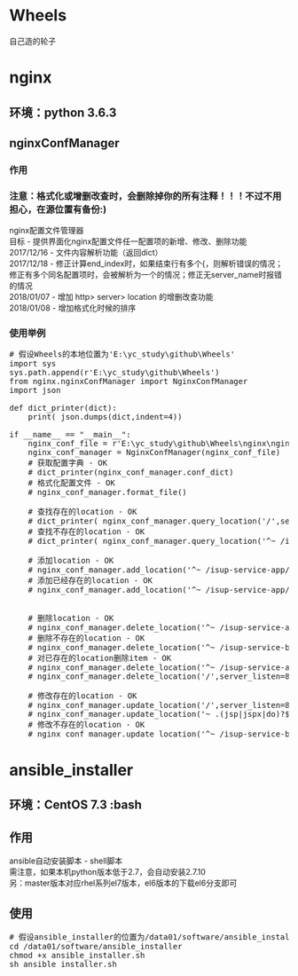 # Wheels
自己造的轮子
# nginx
## 环境：python 3.6.3
## nginxConfManager
### 作用
### 注意：格式化或增删改查时，会<strong>删除</strong>掉你的所有注释！！！不过不用担心，在源位置有备份:)
nginx配置文件管理器<br/>
目标 - 提供界面化nginx配置文件任一配置项的新增、修改、删除功能<br/>
2017/12/16 - 文件内容解析功能（返回dict）<br/>
2017/12/18 - 修正计算end_index时，如果结束行有多个{，则解析错误的情况；修正有多个同名配置项时，会被解析为一个的情况；修正无server_name时报错的情况<br/>
2018/01/07 - 增加 http> server> location 的增删改查功能<br/>
2018/01/08 - 增加格式化时候的排序<br/>
### 使用举例
<pre>
# 假设Wheels的本地位置为'E:\yc_study\github\Wheels'
import sys
sys.path.append(r'E:\yc_study\github\Wheels')
from nginx.nginxConfManager import NginxConfManager
import json

def dict_printer(dict):
	print( json.dumps(dict,indent=4))

if __name__ == "__main__":
	nginx_conf_file = r'E:\yc_study\github\Wheels\nginx\nginx_demo.conf'
	nginx_conf_manager = NginxConfManager(nginx_conf_file)
	# 获取配置字典 - OK
	# dict_printer(nginx_conf_manager.conf_dict)
	# 格式化配置文件 - OK
	# nginx_conf_manager.format_file()
	
	# 查找存在的location - OK
	# dict_printer( nginx_conf_manager.query_location('/',server_listen=80))
	# 查找不存在的location - OK
	# dict_printer( nginx_conf_manager.query_location('^~ /isup-service-app/',server_listen=80))
	
	# 添加location - OK
	# nginx_conf_manager.add_location('^~ /isup-service-app/',server_listen=80, proxy_pass="http://127.0.0.1:88/isup-service-app/")
	# 添加已经存在的location - OK
	# nginx_conf_manager.add_location('^~ /isup-service-app/',server_listen=80, proxy_set_header="Host $host")

	
	# 删除location - OK
	# nginx_conf_manager.delete_location('^~ /isup-service-app/',server_listen=80)
	# 删除不存在的location - OK
	# nginx_conf_manager.delete_location('^~ /isup-service-basic/',server_listen=80)
	# 对已存在的location删除item - OK
	# nginx_conf_manager.delete_location('^~ /isup-service-app/',server_listen=80, location_key = "proxy_set_header")
	# nginx_conf_manager.delete_location('/',server_listen=80, location_key = ["proxy_intercept_errors", "proxy_connect_timeout"])
	
	# 修改存在的location - OK
	# nginx_conf_manager.update_location('/',server_listen=80, proxy_redirect="on")
	# nginx_conf_manager.update_location('~ .(jsp|jspx|do)?$',server_listen=80, proxy_set_header=["Host $host","X-Real-IP $remote_addr"])
	# 修改不存在的location - OK
	# nginx_conf_manager.update_location('^~ /isup-service-basic/',server_listen=80, proxy_set_header="Host $host")
</pre>
# ansible_installer
## 环境：CentOS 7.3 :bash
## 作用
ansible自动安装脚本 - shell脚本<br/>
需注意，如果本机python版本低于2.7，会自动安装2.7.10<br/>
另：master版本对应rhel系列el7版本，el6版本的下载el6分支即可<br/>
## 使用
<pre>
# 假设ansible_installer的位置为/data01/software/ansible_installer
cd /data01/software/ansible_installer
chmod +x ansible_installer.sh
sh ansible_installer.sh
</pre>